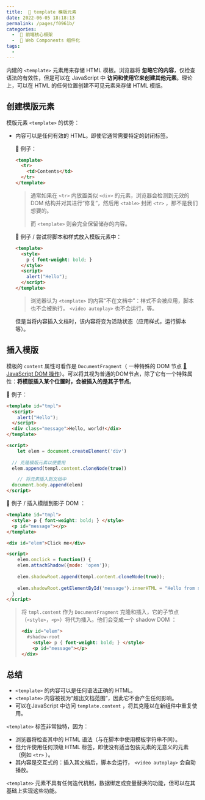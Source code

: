 ```yaml
---
title:  🥮 template 模版元素
date: 2022-06-05 18:18:13
permalink: /pages/f0961b/
categories:
  -  🏃 前端核心框架
  -  🎹 Web Components 组件化
tags:
  - 
---
```


内建的 `<template>` 元素用来存储 HTML 模板。浏览器将 **忽略它的内容**，仅检查语法的有效性，但是可以在 JavaScript 中 **访问和使用它来创建其他元素**。理论上，可以在 HTML 的任何位置创建不可见元素来存储 HTML 模版。



## 创建模版元素

模版元素 `<template>` 的优势：

+ 内容可以是任何有效的 HTML。即使它通常需要特定的封闭标签。

  🌰 例子：
  ```html
  <template>
    <tr>
      <td>Contents</td>
    </tr>
  </template>
  ```

  > 通常如果在 `<tr>` 内放置类似 `<div>` 的元素，浏览器会检测到无效的 DOM 结构并对其进行“修复”，然后用 `<table>` 封闭 `<tr>` ，那不是我们想要的。
  >
  > 而 `<template>` 则会完全保留储存的内容。

  🌰 例子 / 尝试将脚本和样式放入模版元素中：
  ```html
  <template>
    <style>
      p { font-weight: bold; }
    </style>
    <script>
      alert("Hello");
    </script>
  </template>
  ```

  > 浏览器认为 `<template>` 的内容“不在文档中”：样式不会被应用，脚本也不会被执行， `<video autoplay>` 也不会运行，等。

  但是当将内容插入文档时，该内容将变为活动状态（应用样式，运行脚本等）。



## 插入模版

模板的 `content` 属性可看作是 `DocumentFragment`（ 一种特殊的 DOM 节点  [🍥 JavaScript DOM 操作](/pages/3f10ea/)）。可以将其视为普通的DOM节点，除了它有一个特殊属性：**将模版插入某个位置时，会被插入的是其子节点**。



🌰 例子：

```html
<template id="tmpl">
  <script>
    alert("Hello");
  </script>
  <div class="message">Hello, world!</div>
</template>

<script>
	let elem = document.createElement('div')
  
  // 克隆模版元素以便重用
  elem.append(templ.content.cloneNode(true))

	// 将元素插入到文档中
  document.body.append(elem)
</script>
```



🌰 例子 / 插入模版到影子 DOM ：

```html
<template id="tmpl">
  <style> p { font-weight: bold; } </style>
  <p id="message"></p>
</template>

<div id="elem">Click me</div>

<script>
	elem.onclick = function() {
    elem.attachShadow({mode: 'open'});
    
    elem.shadowRoot.append(templ.content.cloneNode(true));
  
  	elem.shadowRoot.getElementById('message').innerHTML = "Hello from shadow DOM";
  }
</script>
```

> 将 `tmpl.content` 作为 `DocumentFragment` 克隆和插入，它的子节点（`<style>`，`<p>`）将代为插入。他们会变成一个 shadow DOM ：
>
> ```html
> <div id="elem">
>   #shadow-root
>     <style> p { font-weight: bold; } </style>
>     <p id="message"></p>
> </div>
> ```



## 总结

+ `<template>` 的内容可以是任何语法正确的 HTML。
+ `<template>` 内容被视为“超出文档范围”，因此它不会产生任何影响。
+ 可以在JavaScript 中访问 `template.content` ，将其克隆以在新组件中重复使用。



`<template>` 标签非常独特，因为：

- 浏览器将检查其中的 HTML 语法（与在脚本中使用模板字符串不同）。
- 但允许使用任何顶级 HTML 标签，即使没有适当包装元素的无意义的元素（例如 `<tr>` ）。
- 其内容是交互式的：插入其文档后，脚本会运行， `<video autoplay>` 会自动播放。

`<template>` 元素不具有任何迭代机制，数据绑定或变量替换的功能，但可以在其基础上实现这些功能。
